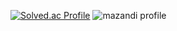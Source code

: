 <p>
  
  [![Solved.ac Profile](http://mazassumnida.wtf/api/v2/generate_badge?boj=1mthebest)](https://solved.ac/1mthebest/) 
   ![mazandi profile](http://mazandi.herokuapp.com/api?handle=1mthebest&theme=cold)
</p>
